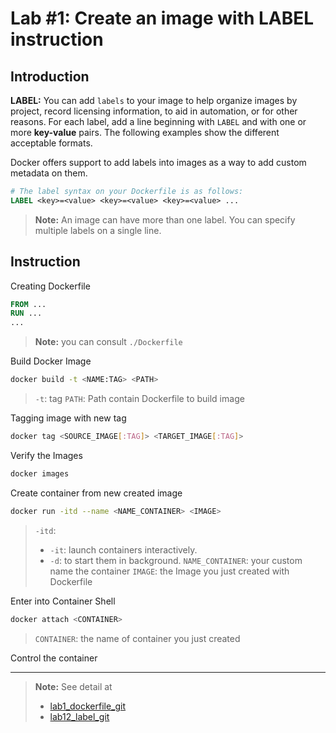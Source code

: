 # Lab #1: Create an image with LABEL instruction

## Introduction

**LABEL:** You can add `labels` to your image to help organize images by project, record licensing information, to aid in automation, or for other reasons. For each label, add a line beginning with `LABEL` and with one or more **key-value** pairs. The following examples show the different acceptable formats.

Docker offers support to add labels into images as a way to add custom metadata on them.

```dockerfile
# The label syntax on your Dockerfile is as follows:
LABEL <key>=<value> <key>=<value> <key>=<value> ...
```

> **Note:** An image can have more than one label. You can specify multiple labels on a single line.

## Instruction

Creating Dockerfile

```dockerfile
FROM ...
RUN ...
...
```

> **Note:** you can consult `./Dockerfile`

Build Docker Image

```sh
docker build -t <NAME:TAG> <PATH>
```

> `-t`: tag
> `PATH`: Path contain Dockerfile to build image

Tagging image with new tag

```sh
docker tag <SOURCE_IMAGE[:TAG]> <TARGET_IMAGE[:TAG]>
```

Verify the Images

```sh
docker images
```

Create container from new created image

```sh
docker run -itd --name <NAME_CONTAINER> <IMAGE>
```

> `-itd`:
>
> -  `-it`: launch containers interactively.
> -  `-d`: to start them in background.
>    `NAME_CONTAINER`: your custom name the container
>    `IMAGE`: the Image you just created with Dockerfile

Enter into Container Shell

```sh
docker attach <CONTAINER>
```

> `CONTAINER`: the name of container you just created

Control the container

---

> **Note:** See detail at
>
> -  [lab1_dockerfile_git](https://dockerlabs.collabnix.com/beginners/dockerfile/lab1_dockerfile_git.html)
> -  [lab12_label_git](https://dockerlabs.collabnix.com/beginners/dockerfile/Label_instruction.html)
